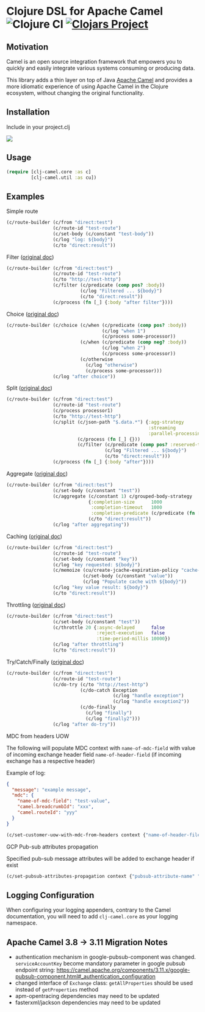 # Clojure DSL for Apache Camel ![Clojure CI](https://github.com/TakeoffTech/clj-camel/workflows/Clojure%20CI/badge.svg) [![Clojars Project](https://img.shields.io/clojars/v/takeoff/clj-camel.svg)](https://clojars.org/takeoff/clj-camel)

## Motivation

Camel is an open source integration framework that empowers you to quickly and easily integrate various systems
consuming or producing data.

This library adds a thin layer on top of Java [Apache Camel](https://camel.apache.org) and provides a more idiomatic
experience of using Apache Camel in the Clojure ecosystem, without changing the original functionality.

## Installation

Include in your project.clj

![](https://clojars.org/takeoff/clj-camel/latest-version.svg)

## Usage

```clojure
(require [clj-camel.core :as c]
         [clj-camel.util :as cu])
```

## Examples

Simple route

```clojure
(c/route-builder (c/from "direct:test")
                 (c/route-id "test-route")
                 (c/set-body (c/constant "test-body"))
                 (c/log "log: ${body}")
                 (c/to "direct:result"))
```

Filter ([original doc](https://camel.apache.org/components/latest/eips/filter-eip.html))

```clojure
(c/route-builder (c/from "direct:test")
                 (c/route-id "test-route")
                 (c/to "http://test-http")
                 (c/filter (c/predicate (comp pos? :body))
                           (c/log "Filtered ... ${body}")
                           (c/to "direct:result"))
                 (c/process (fn [_] {:body "after filter"})))
```

Choice ([original doc](https://camel.apache.org/components/latest/eips/choice-eip.html))

```clojure
(c/route-builder (c/choice (c/when (c/predicate (comp pos? :body))
                                   (c/log "when 1")
                                   (c/process some-processor))
                           (c/when (c/predicate (comp neg? :body))
                                   (c/log "when 2")
                                   (c/process some-processor))
                           (c/otherwise
                             (c/log "otherwise")
                             (c/process some-processor)))
                 (c/log "after choice"))
```

Split ([original doc](https://camel.apache.org/components/latest/eips/split-eip.html))

```clojure
(c/route-builder (c/from "direct:test")
                 (c/route-id "test-route")
                 (c/process processor1)
                 (c/to "http://test-http")
                 (c/split (c/json-path "$.data.*") {:agg-strategy        c/grouped-exchange-strategy
                                                    :streaming           true
                                                    :parallel-processing true}
                          (c/process (fn [_] {}))
                          (c/filter (c/predicate (comp pos? :reserved-today :body))
                                    (c/log "Filtered ... ${body}")
                                    (c/to "direct:result")))
                 (c/process (fn [_] {:body "after"})))
```

Aggregate ([original doc](https://camel.apache.org/components/latest/eips/aggregate-eip.html))

```clojure
(c/route-builder (c/from "direct:test")
                 (c/set-body (c/constant "test"))
                 (c/aggregate (c/constant 1) c/grouped-body-strategy
                              {:completion-size      1000
                               :completion-timeout   1000
                               :completion-predicate (c/predicate (fn [_] true))}
                              (c/to "direct:result"))
                 (c/log "after aggregating"))
```

Caching ([original doc](https://camel.apache.org/components/latest/jcache-component.html))

```clojure
(c/route-builder (c/from "direct:test")
                 (c/route-id "test-route")
                 (c/set-body (c/constant "key"))
                 (c/log "key requested: ${body}")
                 (c/memoize (cu/create-jcache-expiration-policy "cache-name" 60)
                            (c/set-body (c/constant "value"))
                            (c/log "Populate cache with ${body}"))
                 (c/log "key value result: ${body}")
                 (c/to "direct:result"))
```

Throttling ([original doc](https://camel.apache.org/components/latest/eips/throttle-eip.html))

```clojure
(c/route-builder (c/from "direct:test")
                 (c/set-body (c/constant "test"))
                 (c/throttle 20 {:async-delayed      false
                                 :reject-execution   false
                                 :time-period-millis 10000})
                 (c/log "after throttling")
                 (c/to "direct:result"))
``` 

Try/Catch/Finally ([original doc](https://camel.apache.org/manual/latest/try-catch-finally.html))

```clojure
(c/route-builder (c/from "direct:test")
                 (c/route-id "test-route")
                 (c/do-try (c/to "http://test-http")
                           (c/do-catch Exception
                                       (c/log "handle exception")
                                       (c/log "handle exception2"))
                           (c/do-finally
                             (c/log "finally")
                             (c/log "finally2")))
                 (c/log "after do-try"))
```

MDC from headers UOW

The following will populate MDC context with `name-of-mdc-field` with value of incoming exchange header
field `name-of-header-field`
(if incoming exchange has a respective header)

Example of log:

```json
{
  "message": "example message",
  "mdc": {
    "name-of-mdc-field": "test-value",
    "camel.breadcrumbId": "xxx",
    "camel.routeId": "yyy"
  }
}
```

```clojure
(c/set-customer-uow-with-mdc-from-headers context {"name-of-header-filed" "name-of-mdc-field"})
```

GCP Pub-sub attributes propagation

Specified pub-sub message attributes will be added to exchange header if exist

```clojure
(c/set-pubsub-attributes-propagation context {"pubsub-attribute-name" "name-of-header-field"})
```

## Logging Configuration
When configuring your logging appenders, contrary to the Camel documentation, you will need to add `clj-camel.core` as your logging namespace.

## Apache Camel 3.8 -> 3.11 Migration Notes
* authentication mechanism in google-pubsub-component was changed. `serviceAccountKey` become mandatory parameter in google pubsub endpoint string: https://camel.apache.org/components/3.11.x/google-pubsub-component.html#_authentication_configuration
* changed interface of `Exchange` class: `getAllProperties` should be used instead of `getProperties` method
* apm-opentracing dependencies may need to be updated
* fasterxml/jackson dependencies may need to be updated 